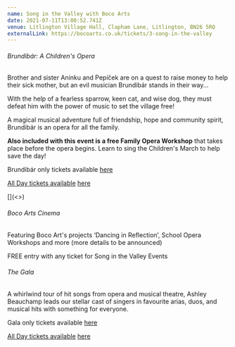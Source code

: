 ```yaml
---
name: Song in the Valley with Boco Arts
date: 2021-07-11T13:00:52.741Z
venue: Litlington Village Hall, Clapham Lane, Litlington, BN26 5RQ
externalLink: https://bocoarts.co.uk/tickets/3-song-in-the-valley
---
```

<!--StartFragment-->

###### Brundibár: A Children's Opera

Brother and sister Aninku and Pepíček are on a quest to raise money to help their sick mother, but an evil musician Brundibár stands in their way...

With the help of a fearless sparrow, keen cat, and wise dog, they must defeat him with the power of music to set the village free!

A magical musical adventure full of friendship, hope and community spirit, Brundibár is an opera for all the family.

**Also included with this event is a free Family Opera Workshop** that takes place before the opera begins. Learn to sing the Children's March to help save the day!

Brundibár only tickets available [here](https://bocoarts.co.uk/tickets/song-in-the-valley/15-10-brundibar-a-childrens-opera.html)[](<>)

[](<>)

[All Day tickets available](<>) [here](https://bocoarts.co.uk/tickets/song-in-the-valley/17-18-brundibar-a-childrens-opera.html)[](<>)

[](<>)

[[](<>)](<>)

[](<>)

[](<>)

[](<>)[](<>)

###### Boco Arts Cinema

Featuring Boco Art's projects ‘Dancing in Reflection’, School Opera Workshops and more (more details to be announced)

FREE entry with any ticket for Song in the Valley Events

[](<>)

###### The Gala

A whirlwind tour of hit songs from opera and musical theatre, Ashley Beauchamp leads our stellar cast of singers in favourite arias, duos, and musical hits with something for everyone.

Gala only tickets available [here](https://bocoarts.co.uk/tickets/song-in-the-valley/16-15-brundibar-a-childrens-opera.html)[](<>)

[](<>)

[All Day tickets available](<>) [here](https://bocoarts.co.uk/tickets/song-in-the-valley/17-18-brundibar-a-childrens-opera.html)

<!--EndFragment-->